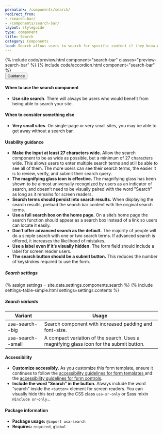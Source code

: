 ```yaml
---
permalink: /components/search/
redirect_from:
- /search-bar/
- /components/search-bar/
layout: styleguide
type: component
title: Search
category: Components
lead: Search allows users to search for specific content if they know what search terms to use or can’t find desired content in the main navigation
---
```


<section class="site-component-section">
  {% include code/preview.html component="search-bar" classes="preview-search-bar" %}
  {% include code/accordion.html component="search-bar" %}
  <div class="usa-accordion usa-accordion--bordered site-accordion-docs">
    <button class="usa-button-unstyled usa-accordion__button"
        aria-expanded="true" aria-controls="search-bar-docs">
      Guidance
    </button>
    <div id="search-bar-docs" aria-hidden="false" class="usa-accordion__content site-component-usage">
      <h4>When to use the search component</h4>
      <ul class="usa-content-list">
        <li>
          <strong>Use site search.</strong> There will always be users who
          would benefit from being able to search your site.
        </li>
      </ul>
      <h4>When to consider something else</h4>
      <ul class="usa-content-list">
        <li>
          <strong>Very small sites.</strong> On single-page or very small sites,
          you may be able to get away without a search bar.
        </li>
      </ul>
      <h4>Usability guidance</h4>
      <ul class="usa-content-list">
        <li>
          <strong>Make the input at least 27 characters wide.</strong> Allow the
          search component to be as wide as possible, but a minimum of 27 characters
          wide. This allows users to enter multiple search terms and still be
          able to see all of them. The more users can see their search terms,
          the easier it is to review, verify, and submit their search query.
        </li>
        <li>
          <strong>The magnifying glass icon is effective.</strong> The magnifying
          glass has been shown to be almost universally recognized by users as
          an indicator of search, and doesn’t need to be visually paired with
          the word "Search" as long as it remains for screen readers.
        </li>
        <li>
          <strong>Search terms should persist into search results.</strong>
          When displaying the search results, preload the search bar content
          with the original search terms.
        </li>
        <li>
          <strong>Use a full search box on the home page.</strong> On a site’s
          home page the search function should appear as a search box instead of
          a link so users can locate it easily.
        </li>
        <li>
          <strong>Don’t offer advanced search as the default.</strong>
          The majority of people will do a simple search with one or two search terms.
          If advanced search is offered, it increases the likelihood of mistakes.
        </li>
        <li>
          <strong>Use a label even if it’s visually hidden.</strong> The form
          field should include a label for screen reader users.
        </li>
        <li>
          <strong>The search button should be a submit button.</strong>
          This reduces the number of keystrokes required to use the form.
        </li>
      </ul>
      <h5 id="component-settings">Search settings</h5>
      {% assign settings = site.data.settings.components.search %}
      {% include settings-table-simple.html
        settings=settings.contents
      %}
      <h5 id="component-variants">Search variants</h5>
      <table class="usa-table--borderless site-table-responsive site-table-simple" aria-labelledby="component-variants">
        <thead>
          <tr>
            <th scope="col" class="flex-6">Variant</th>
            <th scope="col" class="flex-6">Usage</th>
          </tr>
        </thead>
        <tbody class="font-mono-2xs">
          <tr>
            <td data-title="Variant" class="flex-6">usa-search--big</td>
            <td data-title="Usage" class="flex-6">
              <span class="font-lang-3xs">
                Search component with increased padding and font-size.
              </span>
            </td>
          </tr>
          <tr>
            <td data-title="Variant" class="flex-6">usa-search--small</td>
            <td data-title="Usage" class="flex-6">
              <span class="font-lang-3xs">
                A compact variation of the search. Uses a magnifying glass icon
                for the submit button.
              </span>
            </td>
          </tr>
        </tbody>
      </table>
      <h4 class="usa-heading">Accessibility</h4>
      <ul class="usa-content-list">
        <li>
          <strong>Customize accessibly.</strong> As you customize this form
          template, ensure it continues to follow the
          <a href="{{ site.baseurl }}/form-templates/">
            accessibility guidelines for form templates
          </a> and the <a href="{{ site.baseurl }}/form-controls/">accessibility guidelines for form controls</a>.
        </li>
        <li>
          <strong>Include the word “Search” in the button.</strong> Always include
          the word “search” inside the <code>&lt;button&gt;</code> element for
          screen readers. You can visually hide this text using the CSS class
          <code>usa-sr-only</code> or Sass mixin <code>@include sr-only;</code>.
        </li>
      </ul>
      <h4 class="usa-heading">Package information</h4>
      <ul class="usa-content-list">
        <li>
          <strong>Package usage:</strong> <code>@import usa-search</code>
        </li>
        <li>
          <strong>Requires:</strong> <code>required</code>, <code>global</code>
        </li>
      </ul>
    </div>
  </div>
</section>
